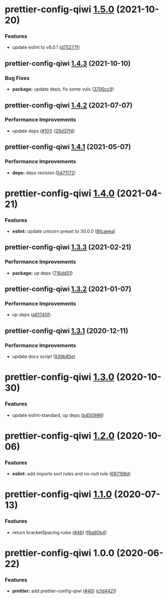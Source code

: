 # prettier-config-qiwi [1.5.0](https://github.com/qiwi/lint-config-qiwi/compare/prettier-config-qiwi@1.4.3...prettier-config-qiwi@1.5.0) (2021-10-20)


### Features

* update eslint to v8.0.1 ([d75277f](https://github.com/qiwi/lint-config-qiwi/commit/d75277fa85ca67ff0863719cf2f1c0a982ce65f6))

## prettier-config-qiwi [1.4.3](https://github.com/qiwi/lint-config-qiwi/compare/prettier-config-qiwi@1.4.2...prettier-config-qiwi@1.4.3) (2021-10-10)


### Bug Fixes

* **package:** update deps, fix some vuls ([3700cc9](https://github.com/qiwi/lint-config-qiwi/commit/3700cc9b700378543e3d33db0ae8beb1fe8acb2c))

## prettier-config-qiwi [1.4.2](https://github.com/qiwi/lint-config-qiwi/compare/prettier-config-qiwi@1.4.1...prettier-config-qiwi@1.4.2) (2021-07-07)


### Performance Improvements

* update deps ([#101](https://github.com/qiwi/lint-config-qiwi/issues/101)) ([29d37f4](https://github.com/qiwi/lint-config-qiwi/commit/29d37f45c5eeb2f4ab985a550a871ace77ef0777))

## prettier-config-qiwi [1.4.1](https://github.com/qiwi/lint-config-qiwi/compare/prettier-config-qiwi@1.4.0...prettier-config-qiwi@1.4.1) (2021-05-07)


### Performance Improvements

* **deps:** deps revision ([5471172](https://github.com/qiwi/lint-config-qiwi/commit/5471172696e891c1745368fd46a13d53fa112bdc))

# prettier-config-qiwi [1.4.0](https://github.com/qiwi/lint-config-qiwi/compare/prettier-config-qiwi@1.3.3...prettier-config-qiwi@1.4.0) (2021-04-21)


### Features

* **eslint:** update unicorn preset to 30.0.0 ([8fcaeea](https://github.com/qiwi/lint-config-qiwi/commit/8fcaeeae43eb12dc0923492f2924a59956931bd3))

## prettier-config-qiwi [1.3.3](https://github.com/qiwi/lint-config-qiwi/compare/prettier-config-qiwi@1.3.2...prettier-config-qiwi@1.3.3) (2021-02-21)


### Performance Improvements

* **package:** up deps ([716dd01](https://github.com/qiwi/lint-config-qiwi/commit/716dd0106f6fbcd4e3328227d5003ec4b732195e))

## prettier-config-qiwi [1.3.2](https://github.com/qiwi/lint-config-qiwi/compare/prettier-config-qiwi@1.3.1...prettier-config-qiwi@1.3.2) (2021-01-07)


### Performance Improvements

* up deps ([a61740f](https://github.com/qiwi/lint-config-qiwi/commit/a61740f413b5d3ec45d3ba5a43957ec8244b16c4))

## prettier-config-qiwi [1.3.1](https://github.com/qiwi/lint-config-qiwi/compare/prettier-config-qiwi@1.3.0...prettier-config-qiwi@1.3.1) (2020-12-11)


### Performance Improvements

* update docs script ([939b85e](https://github.com/qiwi/lint-config-qiwi/commit/939b85e52e894a564b9a85c6c5b51d6f30876283))

# prettier-config-qiwi [1.3.0](https://github.com/qiwi/lint-config-qiwi/compare/prettier-config-qiwi@1.2.0...prettier-config-qiwi@1.3.0) (2020-10-30)


### Features

* update eslint-standard, up deps ([b450996](https://github.com/qiwi/lint-config-qiwi/commit/b450996b3c92fd03a9fb22dfaf231bf4a1574e65))

# prettier-config-qiwi [1.2.0](https://github.com/qiwi/lint-config-qiwi/compare/prettier-config-qiwi@1.1.0...prettier-config-qiwi@1.2.0) (2020-10-06)


### Features

* **eslint:** add imports sort rules and no-null rule ([687198d](https://github.com/qiwi/lint-config-qiwi/commit/687198d653d875522f6019aeceb7d48c0a0c3552))

# prettier-config-qiwi [1.1.0](https://github.com/qiwi/lint-config-qiwi/compare/prettier-config-qiwi@1.0.0...prettier-config-qiwi@1.1.0) (2020-07-13)


### Features

* return bracketSpacing rules ([#46](https://github.com/qiwi/lint-config-qiwi/issues/46)) ([f6a90b4](https://github.com/qiwi/lint-config-qiwi/commit/f6a90b474da205c99d3aa0a8fd9350d4e5c5f482))

# prettier-config-qiwi 1.0.0 (2020-06-22)


### Features

* **prettier:** add prettier-config-qiwi ([#40](https://github.com/qiwi/lint-config-qiwi/issues/40)) ([c1d4421](https://github.com/qiwi/lint-config-qiwi/commit/c1d4421d8b3e6c8af35d7ecf1e2ca77852d65921))
